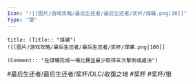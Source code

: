 ```yaml
---
Icon: "![[图片/游戏攻略/最后生还者/最后生还者/奖杯/煤礦.png|30]]"
Type: "银"
---
```

```ad-common-silver-trophy
title: (Title:: "煤礦")
![[图片/游戏攻略/最后生还者/最后生还者/奖杯/煤礦.png|100]]

(Comment:: "在煤礦完成一場比賽並最少取得五次擊倒或處決")
```

#最后生还者/最后生还者/奖杯/DLC/收復之地 #奖杯 #奖杯/银

